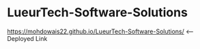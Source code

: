 # LueurTech-Software-Solutions

https://mohdowais22.github.io/LueurTech-Software-Solutions/   <-- Deployed Link
